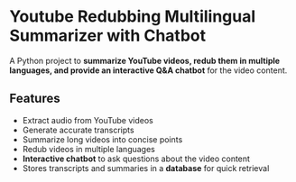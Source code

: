 # Youtube Redubbing Multilingual Summarizer with Chatbot

A Python project to **summarize YouTube videos, redub them in multiple languages, and provide an interactive Q&A chatbot** for the video content.

## Features

- Extract audio from YouTube videos
- Generate accurate transcripts
- Summarize long videos into concise points
- Redub videos in multiple languages
- **Interactive chatbot** to ask questions about the video content
- Stores transcripts and summaries in a **database** for quick retrieval




